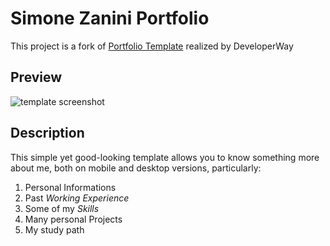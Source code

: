 
# Simone Zanini Portfolio

This project is a fork of [Portfolio Template](https://github.com/DeveloperWayIT/portfolio-template) realized by DeveloperWay

## Preview

![template screenshot](https:/github.com/zaninisimone/zaninisimone.github.io/assets/img/preview.png)

## Description

This simple yet good-looking template allows you to know something more about me, both on mobile and desktop versions, particularly:

1. Personal Informations
2. Past *Working Experience*
3. Some of my *Skills*
4. Many personal Projects
5. My study path
